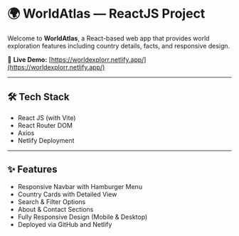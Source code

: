 # 🌍 WorldAtlas — ReactJS Project  

Welcome to **WorldAtlas**, a React-based web app that provides world exploration features including country details, facts, and responsive design.  

🚀 **Live Demo:** [https://worldexplorr.netlify.app/](https://worldexplorr.netlify.app/)  

---

## 🛠️ Tech Stack  
- React JS (with Vite)  
- React Router DOM  
- Axios  
- Netlify Deployment  

---

## ✨ Features  
- Responsive Navbar with Hamburger Menu  
- Country Cards with Detailed View  
- Search & Filter Options  
- About & Contact Sections  
- Fully Responsive Design (Mobile & Desktop)  
- Deployed via GitHub and Netlify  


